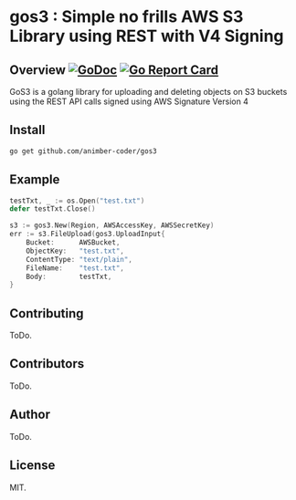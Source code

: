 # gos3 : Simple no frills AWS S3 Library using REST with V4 Signing

## Overview [![GoDoc](https://godoc.org/github.com/animber-coder/gos3?status.svg)](https://godoc.org/github.com/animber-coder/gos3) [![Go Report Card](https://goreportcard.com/badge/github.com/animber-coder/gos3)](https://goreportcard.com/report/github.com/animber-coder/gos3)

GoS3 is a golang library for uploading and deleting objects on S3 buckets using the REST API calls signed using AWS Signature Version 4

## Install

```sh
go get github.com/animber-coder/gos3
```

## Example

```go
testTxt, _ := os.Open("test.txt")
defer testTxt.Close()

s3 := gos3.New(Region, AWSAccessKey, AWSSecretKey)
err := s3.FileUpload(gos3.UploadInput{
    Bucket:      AWSBucket,
    ObjectKey:   "test.txt",
    ContentType: "text/plain",
    FileName:    "test.txt",
    Body:        testTxt,
}
```

## Contributing

ToDo.

## Contributors

ToDo.

## Author

ToDo.

## License

MIT.